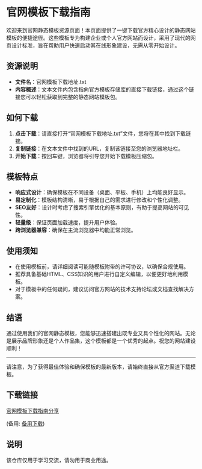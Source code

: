 # 官网模板下载指南

欢迎来到官网静态模板资源页面！本页面提供了一键下载官方精心设计的静态网站模板的便捷途径。这些模板专为构建企业或个人官方网站而设计，采用了现代的网页设计标准，旨在帮助用户快速启动其在线形象建设，无需从零开始设计。

## 资源说明

- **文件名**：官网模板下载地址.txt
- **内容概述**：文本文件内包含指向官方模板存储库的直接下载链接，通过这个链接您可以轻松获取到完整的静态网站模板包。
  
## 如何下载

1. **点击下载**：请直接打开“官网模板下载地址.txt”文件，您将在其中找到下载链接。
2. **复制链接**：在文本文件中找到的URL，复制该链接至您的浏览器地址栏。
3. **开始下载**：按回车键，浏览器将引导您开始下载模板压缩包。

## 模板特点

- **响应式设计**：确保模板在不同设备（桌面、平板、手机）上均能良好显示。
- **易定制化**：模板结构清晰，易于根据自己的需求进行修改和个性化调整。
- **SEO友好**：设计时考虑了搜索引擎优化的基本原则，有助于提高网站的可见性。
- **轻量级**：保证页面加载速度，提升用户体验。
- **跨浏览器兼容**：确保在主流浏览器中均能正常浏览。

## 使用须知

- 在使用模板前，请详细阅读可能随模板附带的许可协议，以确保合规使用。
- 推荐具备基础HTML、CSS知识的用户进行自定义编辑，以便更好地利用模板。
- 对于模板中的任何疑问，建议访问官方网站的技术支持论坛或文档查找解决方案。

## 结语

通过使用我们的官网静态模板，您能够迅速搭建出既专业又具个性化的网站。无论是展示品牌形象还是个人作品集，这个模板都是一个优秀的起点。祝您的网站建设顺利！

---

请注意，为了获得最佳体验和确保模板的最新版本，请始终直接从官方渠道下载模板。

## 下载链接
[官网模板下载指南分享](https://pan.quark.cn/s/f232d6b6949c) 

(备用: [备用下载](https://pan.baidu.com/s/1sC96Q2Zj-J5Dsm1_jJTCdA?pwd=1234))

## 说明

该仓库仅用于学习交流，请勿用于商业用途。
